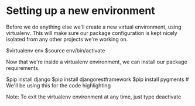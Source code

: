 # Setting up a new environment
Before we do anything else we'll create a new virtual environment, using virtualenv. This will make sure our package configuration is kept nicely isolated from any other projects we're working on.

$virtualenv env
$source env/bin/activate

Now that we're inside a virtualenv environment, we can install our package requirements.

$pip install django
$pip install djangorestframework
$pip install pygments  # We'll be using this for the code highlighting

Note: To exit the virtualenv environment at any time, just type deactivate
